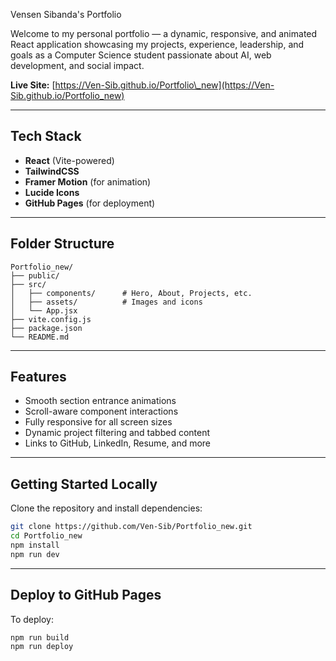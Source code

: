 Vensen Sibanda's Portfolio

Welcome to my personal portfolio — a dynamic, responsive, and animated React application showcasing my projects, experience, leadership, and goals as a Computer Science student passionate about AI, web development, and social impact.

 **Live Site:** [https://Ven-Sib.github.io/Portfolio\_new](https://Ven-Sib.github.io/Portfolio_new)

---

## Tech Stack

* **React** (Vite-powered)
* **TailwindCSS**
* **Framer Motion** (for animation)
* **Lucide Icons**
* **GitHub Pages** (for deployment)

---

##  Folder Structure

```
Portfolio_new/
├── public/
├── src/
│   ├── components/      # Hero, About, Projects, etc.
│   ├── assets/          # Images and icons
│   └── App.jsx
├── vite.config.js
├── package.json
└── README.md
```

---

##  Features

* Smooth section entrance animations
* Scroll-aware component interactions
* Fully responsive for all screen sizes
* Dynamic project filtering and tabbed content
* Links to GitHub, LinkedIn, Resume, and more

---

##  Getting Started Locally

Clone the repository and install dependencies:

```bash
git clone https://github.com/Ven-Sib/Portfolio_new.git
cd Portfolio_new
npm install
npm run dev
```

---

## Deploy to GitHub Pages

To deploy:

```bash
npm run build
npm run deploy
```



